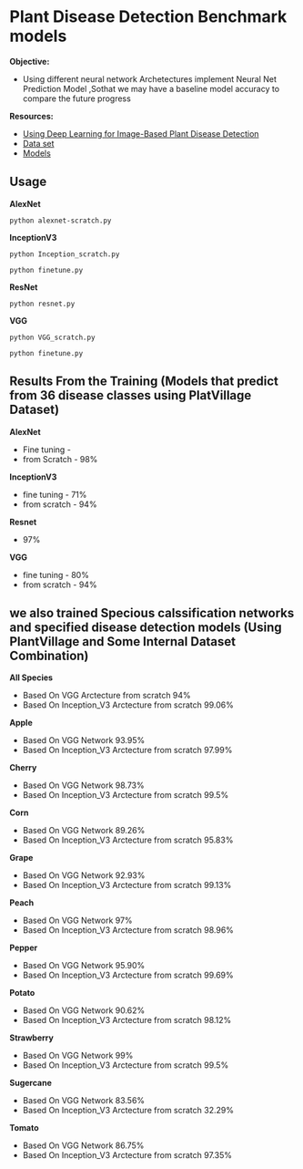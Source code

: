 # Plant Disease Detection Benchmark models


**Objective:**
- Using different neural network Archetectures implement Neural Net Prediction Model ,Sothat we may have a baseline model accuracy to compare the future progress

**Resources:**
- [Using Deep Learning for Image-Based Plant Disease Detection](https://arxiv.org/pdf/1604.03169.pdf)
- [Data set](https://github.com/spMohanty/PlantVillage-Dataset)
- [Models](https://gitlab.com/Israel777/Plant_Disease_Detection_models)


## Usage

**AlexNet**

	python alexnet-scratch.py

**InceptionV3**

	python Inception_scratch.py
	
	python finetune.py

**ResNet**
	
	python resnet.py

**VGG**

	python VGG_scratch.py
	
	python finetune.py

				

## Results From the Training (Models that predict from 36 disease classes using PlatVillage Dataset)


**AlexNet**
- Fine tuning  -
- from Scratch - 98%
	    
**InceptionV3**
- fine tuning  - 71%
- from scratch - 94%

**Resnet**
- 97%
	    
**VGG**
- fine tuning  - 80%
- from scratch - 94%



## we also trained Specious calssification networks and specified disease detection models (Using PlantVillage and Some Internal Dataset Combination)

**All Species**
- Based On VGG Arctecture from scratch 94%
- Based On Inception_V3 Arctecture from scratch  99.06%

**Apple**
- Based On VGG Network  93.95%
- Based On Inception_V3 Arctecture from scratch 97.99%

**Cherry**
- Based On VGG Network  98.73%
- Based On Inception_V3 Arctecture from scratch 99.5%

**Corn**
- Based On VGG Network  89.26%
- Based On Inception_V3 Arctecture from scratch 95.83%

**Grape**
- Based On VGG Network  92.93%
- Based On Inception_V3 Arctecture from scratch 99.13%

**Peach**
- Based On VGG Network  97%
- Based On Inception_V3 Arctecture from scratch 98.96%

**Pepper**
- Based On VGG Network  95.90%
- Based On Inception_V3 Arctecture from scratch 99.69%

**Potato**
- Based On VGG Network  90.62%
- Based On Inception_V3 Arctecture from scratch 98.12%

**Strawberry**
- Based On VGG Network  99%
- Based On Inception_V3 Arctecture from scratch 99.5%

**Sugercane**
- Based On VGG Network  83.56%
- Based On Inception_V3 Arctecture from scratch 32.29%

**Tomato**
- Based On VGG Network  86.75%
- Based On Inception_V3 Arctecture from scratch 97.35%









 

